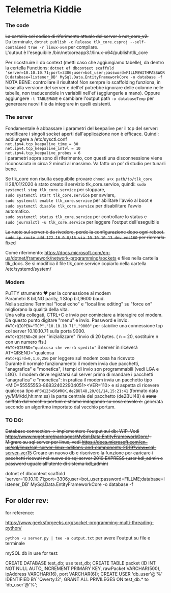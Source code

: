 # Telemetria Kiddie

### The code
~~La cartella col codice di riferimento attuale del server è net_core_v2.~~ <br/>
Da terminale, `dotnet publish -c Release tlk_core.csproj --self-contained true -r linux-x64` per compilare. <br/>
L'output è l'eseguibile /bin/netcoreapp3.1/linux-x64/publish/tlk_core

Per ricostruire il db context (metti caso che aggiungiamo tabelle), da dentro la certella Functions: `dotnet ef dbcontext scaffold 'server=10.10.10.71;port=3306;user=bot_user;password=FILLMEWITHPASSWORD;database=listener_DB' MySql.Data.EntityFrameworkCore -o database -f`
NOTA BENE: controllare il risultato! Non sempre lo scaffolding funziona, in base alla versione del server e dell'ef potrebbe ignorare delle colonne nelle tabelle, non traducendole in variabili nell'ef (aggiungerle a mano). Oppure aggiungere `-t TABLEMANE` e cambiare l'output path `-o databaseTemp` per genereare nuovi file da integrare in quelli esistenti. 

### The server
Fondamentale è abbassare i parametri del keepalive per il tcp del server: <br/>modificare i singoli socket aperti dall'applicazione non è efficace. Quindi: <br/>
addiungere a /etc/sysctl.conf <br/>
`net.ipv4.tcp_keepalive_time = 30` <br/>
`net.ipv4.tcp_keepalive_intvl = 10` <br/>
`net.ipv4.tcp_keepalive_probes = 6` <br/>
i parametri sopra sono di riferimento, con questi una disconnessione viene riconosciuta in circa 2 minuti al massimo. Va fatto un po' di studio per tunarli bene.

Se tlk_core non risulta eseguibile provare `chmod a+x path/to/tlk_core`<br/>
Il 28/01/2020 è stato creato il servizio tlk_core.service, quindi: 
`sudo systemctl stop tlk_core.service` per stoppare, <br/>
`sudo systemctl start tlk_core.service` per avviare, <br/>
`sudo systemctl enable tlk_core.service` per abilitare l'avvio al boot e <br/>
`sudo systemctl disable tlk_core.service` per disabilitare l'avvio automatico. <br/>
`sudo systemctl status tlk_core.service` per controllare lo status e <br/>
`sudo journalctl -u tlk_core.service` per leggere l'output dell'eseguibile <br/>



~~La ruote sul server è da rivedere, perde la configurazione dopo ogni reboot.
`sudo ip route add 172.16.0.0/16 via 10.10.10.13 dev ens160` per ricrearla.~~ fixed

Come riferimento:
https://docs.microsoft.com/en-us/dotnet/framework/network-programming/sockets
e files nella cartella tlk_docs.
Se si modifica il file tlk_core.service copiarlo nella cartella /etc/systemd/system/

### Modem
PuTTY strumento ❤️ per la connessione al modem <br/>
Parametri 8 bit,NO parity, 1 Stop bit,9600 baud. <br/>
Nella sezione Terminal "local echo" e "local line editing" su "force on" migliorano la qualità della vita.<br/>
Una volta collegati, CTRL+C e invio per cominciare a interagire col modem. Da questo punto digitare "menu" e invio.
Password e invio. <br/>
`#ATC+QIOPEN="TCP","10.10.10.71","9000"` per stabilire una connessione tcp col server 10.10.10.71 sulla porta 9000.<br/>
`#ATC+QISEND=20` per "inizializzare" l'invio di 20 bytes. ( n = 20, sostituire n con un numero ffs.)<br/>
`#ATC+QISEND="qualcosa che verrà spedito"` il server in riceverà AT+QISEND="qualcosa<br/>
`#atc+qird=0,1,0,256` per leggere sul modem cosa ha ricevuto<br/>
Durante il normale funzionamento il modem invia due pacchetti, "anagrafica" e "monetica", i tempi di invio son programmabili (vedi LGA e LGG).
Il modem deve registarsi sul server prima di mandare i pacchetti "anagrafica" e "monetica": in pratica il modem invia un pacchetto tipo
<MID=55555553-868324022904051><VER=110> e si aspetta di ricevere qualcosa tipo `#PSW123456#ROK,de2BUl48,20/01/14,15:21:41` (formato data yy/MM/dd,hh:mm:ss) 
la parte centrale del pacchetto (de2BUl48) è ~~stata sniffata dal vecchio portum e stiamo indagando su cosa cavolo è.~~ generata secondo un algoritmo 
importato dal vecchio portum.


### TO DO:
~~Database connection -> implementere l'output sul db: WIP.
Vedi https://www.nuget.org/packages/MySql.Data.EntityFrameworkCore/ .
Migrare su sql server per linux, 
vedi https://docs.microsoft.com/en-us/sql/linux/sql-server-linux-editions-and-components-2019?view=sql-server-ver15
Creare un nuovo db e riscrivere la funzione per caricare i pacchetti ricevuti
nel nuovo db sql server 2019 EXPRESS (user kdl_admin e password uguale all'utente di sistema kdl_admin)~~

dotnet ef dbcontext scaffold 'server=10.10.10.71;port=3306;user=bot_user;password=FILLME;database=listener_DB' MySql.Data.EntityFrameworkCore -o database -f

## For older rev: 
for reference:

https://www.geeksforgeeks.org/socket-programming-multi-threading-python/

`python -u server.py | tee -a output.txt`
per avere l'output su file e terminale

mySQL db in use for test:

CREATE DATABASE test_db;
use test_db;
CREATE TABLE packet (ID INT NOT NULL AUTO_INCREMENT PRIMARY KEY, rawPacket VARCHAR(500), ipAddress VARCHAR(16), port VARCHAR(6));
CREATE USER 'db_user'@'%' IDENTIFIED BY 'Qwerty.12';
GRANT ALL PRIVILEGES ON test_db.* to 'db_user'@'%';

